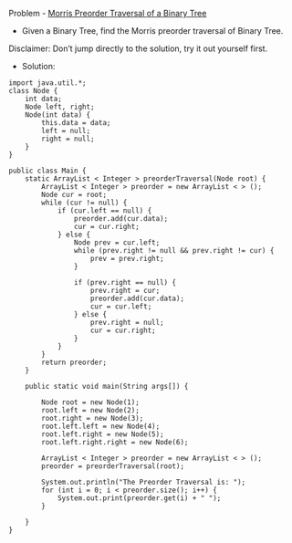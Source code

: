 Problem - [Morris Preorder Traversal of a Binary Tree](https://takeuforward.org/data-structure/morris-preorder-traversal-of-a-binary-tree/)

- Given a Binary Tree, find the Morris preorder traversal of Binary Tree.

Disclaimer: Don’t jump directly to the solution, try it out yourself first.

- Solution:

```
import java.util.*;
class Node {
    int data;
    Node left, right;
    Node(int data) {
        this.data = data;
        left = null;
        right = null;
    }
}

public class Main {
    static ArrayList < Integer > preorderTraversal(Node root) {
        ArrayList < Integer > preorder = new ArrayList < > ();
        Node cur = root;
        while (cur != null) {
            if (cur.left == null) {
                preorder.add(cur.data);
                cur = cur.right;
            } else {
                Node prev = cur.left;
                while (prev.right != null && prev.right != cur) {
                    prev = prev.right;
                }

                if (prev.right == null) {
                    prev.right = cur;
                    preorder.add(cur.data);
                    cur = cur.left;
                } else {
                    prev.right = null;
                    cur = cur.right;
                }
            }
        }
        return preorder;
    }

    public static void main(String args[]) {

        Node root = new Node(1);
        root.left = new Node(2);
        root.right = new Node(3);
        root.left.left = new Node(4);
        root.left.right = new Node(5);
        root.left.right.right = new Node(6);

        ArrayList < Integer > preorder = new ArrayList < > ();
        preorder = preorderTraversal(root);

        System.out.println("The Preorder Traversal is: ");
        for (int i = 0; i < preorder.size(); i++) {
            System.out.print(preorder.get(i) + " ");
        }

    }
}
```
